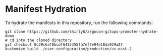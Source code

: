 # Manifest Hydration

To hydrate the manifests in this repository, run the following commands:

```shell
git clone https://github.com/Shirly8/argocon-gitops-promoter-hydrate-demo
# cd into the cloned directory
git checkout 8c29c6af8bcdf6435355fa7ef7e94e18da929a27
kustomize build ./user-configuration/production/us-east-2
```
